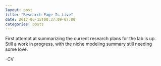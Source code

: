 ```yaml
---
layout: post
title: "Research Page Is Live"
date: 2017-06-15T08:37:09-07:00
categories: posts
---
```

First attempt at summarizing the current research plans for the lab is up.  Still a work in progress, with the niche modeling summary still needing some love.

-CV
